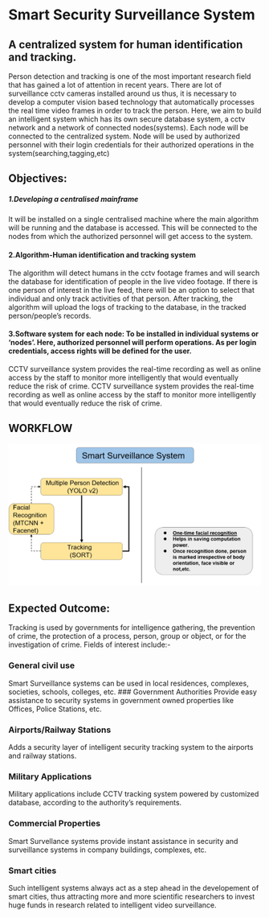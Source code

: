 # Smart Security Surveillance System
  ## A centralized system for human identification and tracking.
Person detection and tracking is one of the most important research field that has gained a lot of attention in recent years. There are lot of  surveillance cctv cameras installed around us thus, it is necessary to develop a computer vision based technology that automatically processes the real time video frames in order to track the person.
Here, we aim to build an intelligent system which has its own secure database system, a cctv network and a network of connected nodes(systems). Each node will be connected to the centralized system. Node will be used by authorized personnel with their login credentials for their authorized operations in the system(searching,tagging,etc)

  ## Objectives:
  ##### 1.Developing a centralised mainframe
  It will be installed on a single centralised machine where the main algorithm will be running and the database is
  accessed. This will be connected to the nodes from which the authorized personnel will get access to the system.
  #### 2.Algorithm-Human identification and tracking system
The algorithm will detect humans in the cctv footage frames and will search the database for identification of people in the live video footage. If there is one person of interest in the live feed, there will be an option to select that individual and only track activities of that person. After tracking, the algorithm will upload the logs of tracking to the database, in the tracked person/people’s records.
  #### 3.Software system for each node: To be installed in individual systems or ‘nodes’. Here, authorized personnel will perform operations. As per login credentials, access rights will be defined for the user.
CCTV surveillance system provides the real-time recording as well as online access by the staff to  monitor  more intelligently that would eventually reduce the risk of crime.
 CCTV surveillance system provides the real-time recording as well as online access by the staff to  monitor  more intelligently that would eventually reduce the risk of crime.
  ## WORKFLOW 
  ![WORK FLOW](https://github.com/HackBMU/HackBMU2019_BitLords/blob/master/Screenshot%20(29).png)
  ## Expected Outcome:
Tracking is used by governments for intelligence gathering, the prevention of crime, the protection of a  process,  person,  group  or  object,  or  for  the investigation of  crime. Fields of interest include:-
### General  civil use
Smart Surveillance systems can be used in local residences, complexes, societies, schools, colleges, etc.
      	### Government Authorities
Provide easy assistance to security systems in government owned properties like Offices, Police Stations, etc.
### Airports/Railway Stations
Adds a security layer of intelligent security tracking system to the airports and railway stations.
### Military Applications
Military applications include CCTV tracking system powered by customized database, according to the authority’s requirements.
### Commercial Properties
Smart Survellance systems provide instant assistance in security and surveillance systems in company buildings, complexes, etc.
### Smart cities
Such intelligent systems always act as a step ahead in the developement of smart cities, thus attracting more and more scientific researchers to invest huge funds in research related to intelligent video surveillance.

